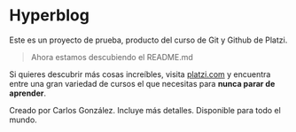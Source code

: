 # Hyperblog

Este es un proyecto de prueba, producto del curso de Git y Github de Platzi.

> Ahora estamos descubiendo el README.md

Si quieres descubrir más cosas increíbles, visita [platzi.com](https://platzi.com "platzi.com") y encuentra entre una gran variedad de cursos el que necesitas para **nunca parar de aprender**.

Creado por Carlos González.
Incluye más detalles.
Disponible para todo el mundo.